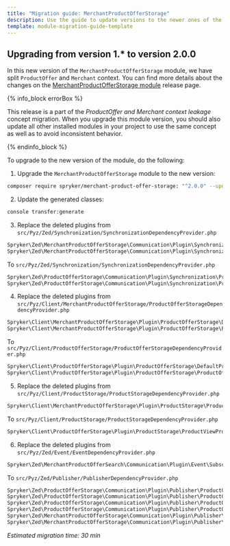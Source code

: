 ```yaml
---
title: "Migration guide: MerchantProductOfferStorage"
description: Use the guide to update versions to the newer ones of the MerchantProductOfferStorage module.
template: module-migration-guide-template
---
```


## Upgrading from version 1.* to version 2.0.0

In this new version of the `MerchantProductOfferStorage` module, we have split `ProductOffer` and `Merchant` context. You can find more details about the changes on the [MerchantProductOfferStorage module](https://github.com/spryker/merchant-product-offer-storage/releases) release page.

{% info_block errorBox %}

This release is a part of the *ProductOffer and Merchant context leakage* concept migration. When you upgrade this module version, you should also update all other installed modules in your project to use the same concept as well as to avoid inconsistent behavior.

{% endinfo_block %}

To upgrade to the new version of the module, do the following:

1. Upgrade the `MerchantProductOfferStorage` module to the new version:

```bash
composer require spryker/merchant-product-offer-storage: "^2.0.0" --update-with-dependencies
```

2. Update the generated classes:
```bash
console transfer:generate
```

3. Replace the deleted plugins from `src/Pyz/Zed/Synchronization/SynchronizationDependencyProvider.php`
 ```php
Spryker\Zed\MerchantProductOfferStorage\Communication\Plugin\Synchronization\ProductConcreteProductOffersSynchronizationDataBulkRepositoryPlugin
Spryker\Zed\MerchantProductOfferStorage\Communication\Plugin\Synchronization\ProductOfferSynchronizationDataBulkRepositoryPlugin
```

To `src/Pyz/Zed/Synchronization/SynchronizationDependencyProvider.php`
```php
Spryker\Zed\ProductOfferStorage\Communication\Plugin\Synchronization\ProductConcreteProductOffersSynchronizationDataBulkRepositoryPlugin
Spryker\Zed\ProductOfferStorage\Communication\Plugin\Synchronization\ProductOfferSynchronizationDataBulkRepositoryPlugin
```

4. Replace the deleted plugins from `src/Pyz/Client/MerchantProductOfferStorage/ProductOfferStorageDependencyProvider.php`
 ```php
Spryker\Client\MerchantProductOfferStorage\Plugin\ProductOfferStorage\DefaultProductOfferReferenceStrategyPlugin
Spryker\Client\MerchantProductOfferStorage\Plugin\ProductOfferStorage\ProductOfferReferenceStrategyPlugin
```

To `src/Pyz/Client/ProductOfferStorage/ProductOfferStorageDependencyProvider.php`
```php
Spryker\Client\ProductOfferStorage\Plugin\ProductOfferStorage\DefaultProductOfferReferenceStrategyPlugin
Spryker\Client\ProductOfferStorage\Plugin\ProductOfferStorage\ProductOfferReferenceStrategyPlugin
```

5. Replace the deleted plugins from `src/Pyz/Client/ProductStorage/ProductStorageDependencyProvider.php`
 ```php
Spryker\Client\MerchantProductOfferStorage\Plugin\ProductStorage\ProductViewProductOfferExpanderPlugin
```

To `src/Pyz/Client/ProductStorage/ProductStorageDependencyProvider.php`
```php
Spryker\Client\ProductOfferStorage\Plugin\ProductStorage\ProductViewProductOfferExpanderPlugin
```

6. Replace the deleted plugins from `src/Pyz/Zed/Event/EventDependencyProvider.php`
 ```php
Spryker\Zed\MerchantProductOfferSearch\Communication\Plugin\Event\Subscriber\MerchantProductOfferStorageEventSubscriber
```

To `src/Pyz/Zed/Publisher/PublisherDependencyProvider.php`
```php
Spryker\Zed\ProductOfferStorage\Communication\Plugin\Publisher\ProductConcreteOffers\ProductConcreteProductOffersDeletePublisherPlugin
Spryker\Zed\ProductOfferStorage\Communication\Plugin\Publisher\ProductConcreteOffers\ProductConcreteProductOffersWritePublisherPlugin
Spryker\Zed\ProductOfferStorage\Communication\Plugin\Publisher\ProductOffer\ProductOfferDeletePublisherPlugin
Spryker\Zed\ProductOfferStorage\Communication\Plugin\Publisher\ProductOffer\ProductOfferWritePublisherPlugin
Spryker\Zed\MerchantProductOfferStorage\Communication\Plugin\Publisher\ProductConcreteProductOffer\MerchantProductConcreteProductOfferWritePublisherPlugin
Spryker\Zed\MerchantProductOfferStorage\Communication\Plugin\Publisher\Merchant\MerchantProductOfferWritePublisherPlugin
```

*Estimated migration time: 30 min*
